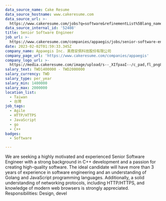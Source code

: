 ```yaml
---
data_source_name: Cake Resume
data_source_hostname: www.cakeresume.com
data_source_url: >-
  https://www.cakeresume.com/jobs?q=software&refinementList%5Blang_name%5D%5B0%5D=English&refinementList%5Bsalary_type%5D=per_year&range%5Bsalary_range%5D%5Bmin%5D=1000000&page=2
data_source_internal_id: '52408'
title: Senior Software Engineer
job_url: >-
  https://www.cakeresume.com/companies/appaegis/jobs/senior-software-engineer-2b421b
date: 2023-02-02T01:59:33.345Z
company_name: Appaegis Inc. 美商安佩科技股份有限公司
company_page_url: 'https://www.cakeresume.com/companies/appaegis'
company_logo_url: >-
  https://media.cakeresume.com/image/upload/s--_XIfpaaI--/c_pad,fl_png8,h_200,w_200/v1611108113/swcnj487hn4rqaefz8cj.png
salary_text: TWD1400000 - TWD2000000
salary_currency: TWD
salary_type: per_year
salary_min: 1400000
salary_max: 2000000
location_list:
  - Taiwan
  - 台灣
job_tags:
  - Agile
  - HTTP/HTTPS
  - JavaScript
  - go
  - C++
badges:
  - Software

---
```


We are seeking a highly motivated and experienced Senior Software Engineer with a strong background in C++ development and a passion for creating high-quality software. The ideal candidate will have more than 3 years of experience in software engineering and an understanding of Golang and JavaScript programming languages. Additionally, a solid understanding of networking protocols, including HTTP/HTTPS, and knowledge of modern web browsers is strongly appreciated. Responsibilities: Design, devel